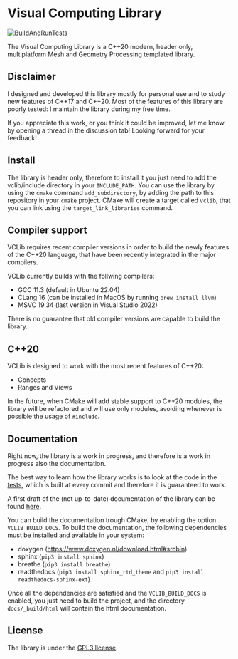# Visual Computing Library

[![BuildAndRunTests](https://github.com/alemuntoni/vclib/actions/workflows/BuildAndRunTests.yml/badge.svg)](https://github.com/alemuntoni/vclib/actions/workflows/BuildAndRunTests.yml)

The Visual Computing Library is a C++20 modern, header only, multiplatform Mesh and Geometry Processing templated library.

## Disclaimer

I designed and developed this library mostly for personal use and to study new features of C++17 and C++20.
Most of the features of this library are poorly tested: I maintain the library during my free time.

If you appreciate this work, or you think it could be improved, let me know by opening a thread in the discussion tab!
Looking forward for your feedback!

## Install

The library is header only, therefore to install it you just need to add the vclib/include directory in your
`INCLUDE_PATH`.
You can use the library by using the `cmake` command `add_subdirectory`, by adding the path to this repository
in your `cmake` project. CMake will create a target called `vclib`, that you can link using the `target_link_libraries` command.

## Compiler support

VCLib requires recent compiler versions in order to build the newly features of the C++20 language, that have been recently integrated in the major compilers.

VCLib currently builds with the follwing compilers:
  - GCC 11.3 (default in Ubuntu 22.04)
  - CLang 16 (can be installed in MacOS by running `brew install llvm`)
  - MSVC 19.34 (last version in Visual Studio 2022)

There is no guarantee that old compiler versions are capable to build the library.

## C++20

VCLib is designed to work with the most recent features of C++20:
  - Concepts
  - Ranges and Views

In the future, when CMake will add stable support to C++20 modules, the library will be refactored and will use only modules,
avoiding whenever is possible the usage of `#include`.

## Documentation

Right now, the library is a work in progress, and therefore is a work in progress also the documentation.

The best way to learn how the library works is to look at the code in the [tests](test), which is built at every commit and therefore it is guaranteed to work.

A first draft of the (not up-to-date) documentation of the library can be found [here](https://alemuntoni.github.io/vclib/).

You can build the documentation trough CMake, by enabling the option `VCLIB_BUILD_DOCS`.
To build the documentation, the following dependencies must be installed and available in your system:

- doxygen (https://www.doxygen.nl/download.html#srcbin)
- sphinx (`pip3 install sphinx`)
- breathe (`pip3 install breathe`)
- readthedocs (`pip3 install sphinx_rtd_theme` and `pip3 install readthedocs-sphinx-ext`)

Once all the dependencies are satisfied and the `VCLIB_BUILD_DOCS` is enabled, you just need to build the
project, and the directory `docs/_build/html` will contain the html documentation.

## License

The library is under the [GPL3 license](LICENSE).
